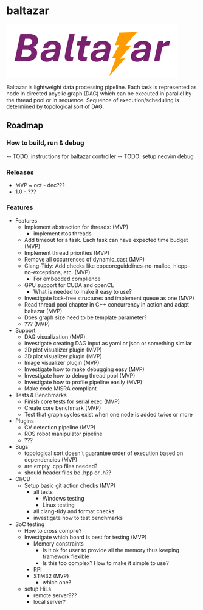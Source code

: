 # baltazar

![Not sure about this logo but it is ok for now :)](assets/logo.png)

Baltazar is lightweight data processing pipeline. Each task is represented as node in directed acyclic graph (DAG) which
can be executed in parallel by the thread pool or in sequence. Sequence of execution/scheduling is determined by
topological sort of DAG.

## Roadmap

### How to build, run & debug

-- TODO: instructions for baltazar controller
-- TODO: setup neovim debug


### Releases

- MVP ~ oct - dec???
- 1.0 - ???

### Features

- Features
    - Implement abstraction for threads:  (MVP)
        - implement rtos threads
    - Add timeout for a task. Each task can have expected time budget (MVP)
    - Implement thread priorities (MVP)
    - Remove all occurrences of dynamic_cast (MVP)
    - Clang-Tidy: Add checks like cppcoreguidelines-no-malloc, hicpp-no-exceptions, etc.  (MVP)
        - For embedded complience
    - GPU support for CUDA and openCL
        - What is needed to make it easy to use?
    - Investigate lock-free structures and implement queue as one (MVP)
    - Read thread pool chapter in C++ concurrency in action and adapt baltazar (MVP)
    - Does graph size need to be template parameter?
    - ??? (MVP)
- Support
    - DAG visualization (MVP)
    - investigate creating DAG input as yaml or json or something similar
    - 2D plot visualizer plugin (MVP)
    - 3D plot visualizer plugin (MVP)
    - Image visualizer plugin (MVP)
    - Investigate how to make debugging easy (MVP)
    - Investigate how to debug thread pool (MVP)
    - Investigate how to profile pipeline easily (MVP)
    - Make code MISRA compliant
- Tests & Benchmarks
    - Finish core tests for serial exec (MVP)
    - Create core benchmark (MVP)
    - Test that graph cycles exist when one node is added twice or more
- Plugins
    - CV detection pipeline (MVP)
    - ROS robot manipulator pipeline
    - ???
- Bugs
    - topological sort doesn't guarantee order of execution based on dependencies (MVP)
    - are empty .cpp files needed?
    - should header files be .hpp or .h??
- CI/CD
    - Setup basic git action checks (MVP)
        - all tests
            - Windows testing
            - Linux testing
        - all clang-tidy and format checks
        - investigate how to test benchmarks
- SoC testing
    - How to cross compile?
    - Investigate which board is best for testing (MVP)
        - Memory constraints
            - Is it ok for user to provide all the memory thus keeping framework flexible
            - Is this too complex? How to make it simple to use?
        - RPI
        - STM32 (MVP)
            - which one?
    - setup HiLs
        - remote server???
        - local server?
